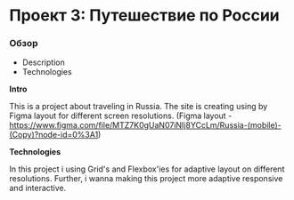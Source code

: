 # Проект 3: Путешествие по России 

### Обзор
* Description
* Technologies

**Intro**

This is a project about traveling in Russia.
The site is creating using by Figma layout for different screen resolutions.
(Figma layout - https://www.figma.com/file/MTZ7K0gUaN07iNIj8YCcLm/Russia-(mobile)-(Copy)?node-id=0%3A1)

**Technologies**

In this project i using Grid's and Flexbox'ies for adaptive layout on different resolutions. Further, 
i wanna making this project more adaptive responsive and interactive.